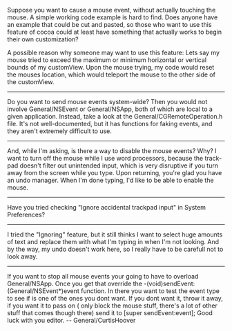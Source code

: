 

Suppose you want to cause a mouse event, without actually touching the mouse.  A simple working code example is hard to find.  Does anyone have an example that could be cut and pasted, so those who want to use this feature of cocoa could at least have something that actually works to begin their own customization?

A possible reason why someone may want to use this feature:  Lets say my mouse tried to exceed the maximum or minimum horizontal or vertical bounds of my customView.  Upon the mouse trying, my code would reset the mouses location, which would teleport the mouse to the other side of the customView.

----

Do you want to send mouse events system-wide? Then you would not involve General/NSEvent or General/NSApp, both of which are local to a given application. Instead, take a look at the General/CGRemoteOperation.h file. It's not well-documented, but it has functions for faking events, and they aren't extremely difficult to use.

----

And, while I'm asking, is there a way to disable the mouse events?  Why?  I want to turn off the mouse while I use word processors, because the track-pad doesn't filter out unintended input, which is very disruptive if you turn away from the screen while you type.  Upon returning, you're glad you have an undo manager. When I'm done typing, I'd like to be able to enable the mouse.

----

Have you tried checking "Ignore accidental trackpad input" in System Preferences?

----

I tried the "Ignoring" feature, but it still thinks I want to select huge amounts of text and replace them with what I'm typing in when I'm not looking.  And by the way, my undo doesn't work here, so I really have to be carefull not to look away.


----

If you want to stop all mouse events your going to have to overload General/NSApp. Once you get that override the -(void)sendEvent:(General/NSEvent*)event function. In there you want to test the event type to see if is one of the ones you dont want. If you dont want it, throw it away, if you want it to pass on ( only block the mouse stuff, there's a lot of other stuff that comes though there) send it to [super sendEvent:event]; Good luck with you editor. -- General/CurtisHoover